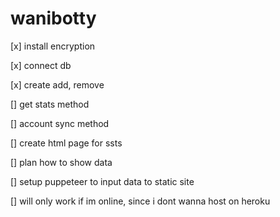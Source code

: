 # wanibotty

[x] install encryption

[x] connect db

[x] create add, remove

[] get stats method

[] account sync method

[] create html page for ssts

[] plan how to show data

[] setup puppeteer to input data to static site

[] will only work if im online, since i dont wanna host on heroku
